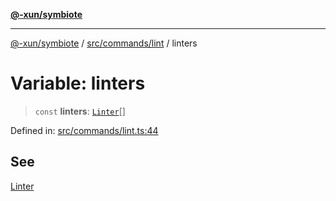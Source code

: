 [**@-xun/symbiote**](../../../../README.md)

***

[@-xun/symbiote](../../../../README.md) / [src/commands/lint](../README.md) / linters

# Variable: linters

> `const` **linters**: [`Linter`](../enumerations/Linter.md)[]

Defined in: [src/commands/lint.ts:44](https://github.com/Xunnamius/symbiote/blob/0a3ecc9e8bdf9588a85b031431b4261e563bc762/src/commands/lint.ts#L44)

## See

[Linter](../enumerations/Linter.md)
